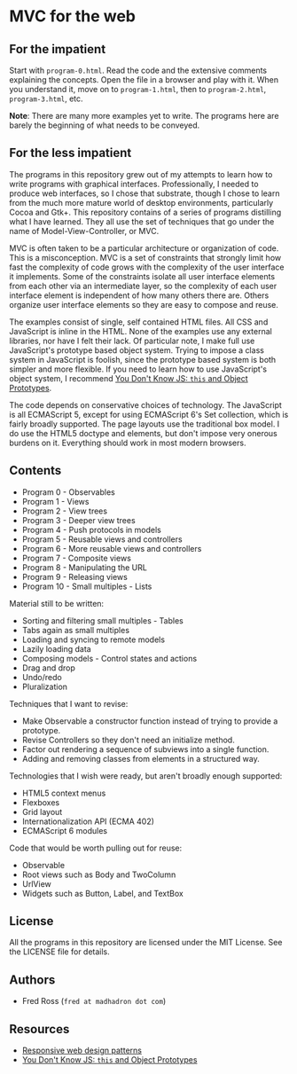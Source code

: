 # MVC for the web

## For the impatient

Start with `program-0.html`. Read the code and the extensive comments explaining the concepts. Open the file in a browser and play with it. When you understand it, move on to `program-1.html`, then to `program-2.html`, `program-3.html`, etc.

**Note**: There are many more examples yet to write. The programs here are barely the beginning of what needs to be conveyed.

## For the less impatient

The programs in this repository grew out of my attempts to learn how to write programs with graphical interfaces. Professionally, I needed to produce web interfaces, so I chose that substrate, though I chose to learn from the much more mature world of desktop environments, particularly Cocoa and Gtk+. This repository contains of a series of programs distilling what I have learned. They all use the set of techniques that go under the name of Model-View-Controller, or MVC.

MVC is often taken to be a particular architecture or organization of code. This is a misconception. MVC is a set of constraints that strongly limit how fast the complexity of code grows with the complexity of the user interface it implements. Some of the constraints isolate all user interface elements from each other via an intermediate layer, so the complexity of each user interface element is independent of how many others there are. Others organize user interface elements so they are easy to compose and reuse.

The examples consist of single, self contained HTML files. All CSS and JavaScript is inline in the HTML. None of the examples use any external libraries, nor have I felt their lack. Of particular note, I make full use JavaScript's prototype based object system. Trying to impose a class system in JavaScript is foolish, since the prototype based system is both simpler and more flexible. If you need to learn how to use JavaScript's object system, I recommend [You Don't Know JS: `this` and Object Prototypes](https://github.com/getify/You-Dont-Know-JS/blob/master/this%20&%20object%20prototypes/README.md#you-dont-know-js-this--object-prototypes).

The code depends on conservative choices of technology. The JavaScript is all ECMAScript 5, except for using ECMAScript 6's Set collection, which is fairly broadly supported. The page layouts use the traditional box model. I do use the HTML5 doctype and elements, but don't impose very onerous burdens on it. Everything should work in most modern browsers.

## Contents

* Program 0 - Observables
* Program 1 - Views
* Program 2 - View trees
* Program 3 - Deeper view trees
* Program 4 - Push protocols in models
* Program 5 - Reusable views and controllers
* Program 6 - More reusable views and controllers
* Program 7 - Composite views
* Program 8 - Manipulating the URL
* Program 9 - Releasing views
* Program 10 - Small multiples - Lists

Material still to be written:
* Sorting and filtering small multiples - Tables
* Tabs again as small multiples
* Loading and syncing to remote models
* Lazily loading data
* Composing models - Control states and actions
* Drag and drop
* Undo/redo
* Pluralization

Techniques that I want to revise:
* Make Observable a constructor function instead of trying to provide a prototype.
* Revise Controllers so they don't need an initialize method.
* Factor out rendering a sequence of subviews into a single function.
* Adding and removing classes from elements in a structured way.

Technologies that I wish were ready, but aren't broadly enough supported:
* HTML5 context menus
* Flexboxes
* Grid layout
* Internationalization API (ECMA 402)
* ECMAScript 6 modules

Code that would be worth pulling out for reuse:
* Observable
* Root views such as Body and TwoColumn
* UrlView
* Widgets such as Button, Label, and TextBox

## License

All the programs in this repository are licensed under the MIT License. See the LICENSE file for details.

## Authors

* Fred Ross (`fred at madhadron dot com`)

## Resources

* [Responsive web design patterns](http://bradfrost.github.io/this-is-responsive/patterns.html)
* [You Don't Know JS: `this` and Object Prototypes](https://github.com/getify/You-Dont-Know-JS/blob/master/this%20&%20object%20prototypes/README.md#you-dont-know-js-this--object-prototypes)